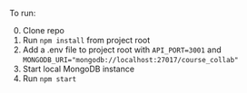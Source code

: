 To run:

0. Clone repo
1. Run `npm install` from project root
2. Add a .env file to project root with `API_PORT=3001` and `MONGODB_URI="mongodb://localhost:27017/course_collab"`
3. Start local MongoDB instance
4. Run `npm start`